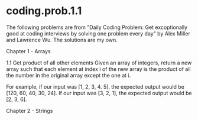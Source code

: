 # coding.prob.1.1
The following problems are from "Daily Coding Problem: Get excoptionally good at coding interviews by solving one problem every day" by Alex Miller and Lawrence Wu. The solutions are my own.

Chapter 1 - Arrays

1.1 Get product of all other elements
Given an array of integers, return a new array such that each element at index i of the new array is the product of all the number in the original array except the one at i.

For example, if our input was [1, 2, 3, 4. 5], the expected output would be [120, 60, 40, 30, 24]. If our input was [3, 2, 1],  the expected output would be [2, 3, 6].

Chapter 2 - Strings
